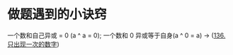 # 做题遇到的小诀窍

一个数和自己异或 = 0 (a ^ a = 0); 一个数和 0 异或等于自身(a ^ 0 = a) -> ([136.只出现一次的数字](https://leetcode-cn.com/problems/single-number/))
